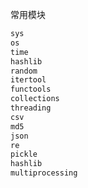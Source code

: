 常用模块

```python
sys
os
time
hashlib
random
itertool
functools
collections
threading
csv
md5
json
re
pickle
hashlib
multiprocessing
```

